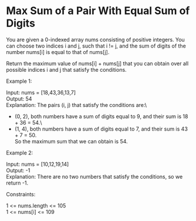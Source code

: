 # Max Sum of a Pair With Equal Sum of Digits

You are given a 0-indexed array nums consisting of positive integers. You can choose two indices i and j, such that i != j, and the sum of digits of the number nums[i] is equal to that of nums[j].

Return the maximum value of nums[i] + nums[j] that you can obtain over all possible indices i and j that satisfy the conditions.

Example 1:

Input: nums = [18,43,36,13,7]\
Output: 54\
Explanation: The pairs (i, j) that satisfy the conditions are:\
- (0, 2), both numbers have a sum of digits equal to 9, and their sum is 18 + 36 = 54.\
- (1, 4), both numbers have a sum of digits equal to 7, and their sum is 43 + 7 = 50.\
So the maximum sum that we can obtain is 54.

Example 2:

Input: nums = [10,12,19,14]\
Output: -1\
Explanation: There are no two numbers that satisfy the conditions, so we return -1.

Constraints:

1 <= nums.length <= 105\
1 <= nums[i] <= 109